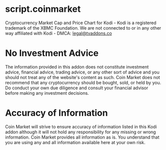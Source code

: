 # script.coinmarket
Cryptocurrency Market Cap and Price Chart for Kodi - Kodi is a registered trademark of the XBMC Foundation. We are not connected to or in any other way affiliated with Kodi - DMCA: legal@tvaddons.co

# No Investment Advice

The information provided in this addon does not constitute investment advice, financial advice, trading advice, or any other sort of advice and you should not treat any of the website's content as such. Coin Market does not recommend that any cryptocurrency should be bought, sold, or held by you. Do conduct your own due diligence and consult your financial advisor before making any investment decisions.

# Accuracy of Information

Coin Market will strive to ensure accuracy of information listed in this Kodi addon although it will not hold any responsibility for any missing or wrong information. Coin Market provides all information as is. You understand that you are using any and all information available here at your own risk. 
